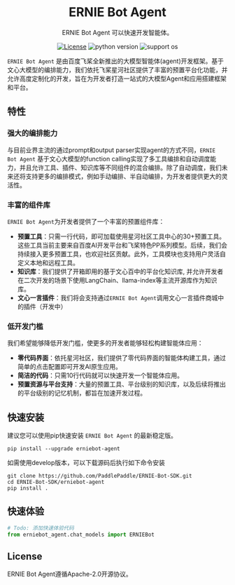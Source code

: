 <div align="center">

<h1>ERNIE Bot Agent</h1>

ERNIE Bot Agent 可以快速开发智能体。

[![License](https://img.shields.io/badge/license-Apache%202-blue.svg)](LICENSE)
![python version](https://img.shields.io/badge/python-3.8+-orange.svg)
![support os](https://img.shields.io/badge/os-linux%2C%20win%2C%20mac-yellow.svg)

</div>

`ERNIE Bot Agent` 是由百度飞桨全新推出的大模型智能体(agent)开发框架。基于文心大模型的编排能力，我们依托飞桨星河社区提供了丰富的预置平台化功能，并允许高度定制化的开发，旨在为开发者打造一站式的大模型Agent和应用搭建框架和平台。

## 特性

### 强大的编排能力

与目前业界主流的通过prompt和output parser实现agent的方式不同，`ERNIE Bot Agent` 基于文心大模型的function calling实现了多工具编排和自动调度能力，并且允许工具、插件、知识库等不同组件的混合编排。除了自动调度，我们未来还将支持更多的编排模式，例如手动编排、半自动编排，为开发者提供更大的灵活性。

### 丰富的组件库

`ERNIE Bot Agent`为开发者提供了一个丰富的预置组件库：

- **预置工具**：只需一行代码，即可加载使用星河社区工具中心的30+预置工具。这些工具当前主要来自百度AI开发平台和飞桨特色PP系列模型。后续，我们会持续接入更多预置工具，也欢迎社区贡献。此外，工具模块也支持用户灵活自定义本地和远程工具。
- **知识库**：我们提供了开箱即用的基于文心百中的平台化知识库, 并允许开发者在二次开发的场景下使用LangChain、llama-index等主流开源库作为知识库。
- **文心一言插件**：我们将会支持通过`ERNIE Bot Agent`调用文心一言插件商城中的插件（开发中）

### 低开发门槛

我们希望能够降低开发门槛，使更多的开发者能够轻松构建智能体应用：

- **零代码界面**：依托星河社区，我们提供了零代码界面的智能体构建工具，通过简单的点击配置即可开发AI原生应用。
- **简洁的代码**：只需10行代码就可以快速开发一个智能体应用。
- **预置资源与平台支持**：大量的预置工具、平台级别的知识库，以及后续将推出的平台级别的记忆机制，都旨在加速开发过程。


## 快速安装

建议您可以使用pip快速安装 `ERNIE Bot Agent` 的最新稳定版。

```shell
pip install --upgrade erniebot-agent
```

如需使用develop版本，可以下载源码后执行如下命令安装

```shell
git clone https://github.com/PaddlePaddle/ERNIE-Bot-SDK.git
cd ERNIE-Bot-SDK/erniebot-agent
pip install .
```

## 快速体验

```python
# Todo: 添加快速体验代码
from erniebot_agent.chat_models import ERNIEBot
```

## License

ERNIE Bot Agent遵循Apache-2.0开源协议。
